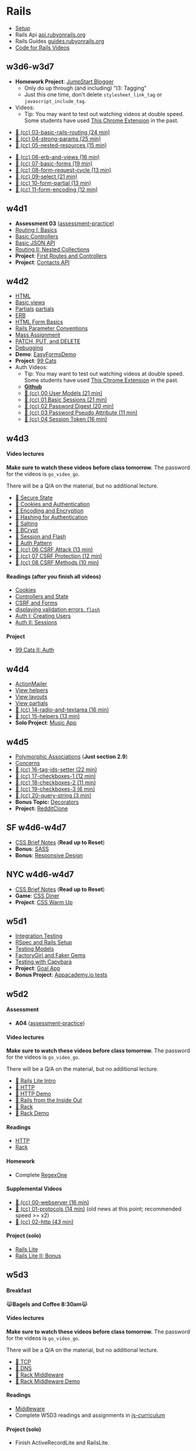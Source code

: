 # Rails

* [Setup][rails-setup]
* Rails Api [api.rubyonrails.org][rails-api]
* Rails Guides [guides.rubyonrails.org][rails-guides]
* [Code for Rails Videos][rails-videos-code]

[rails-setup]: readings/rails-setup.md
[rails-api]: http://api.rubyonrails.org/v4.0.2/
[rails-guides]: http://guides.rubyonrails.org/v4.0.2/
[rails-videos-code]: demos/intro_rails_video_demo

## w3d6-w3d7

* **Homework Project**: [JumpStart Blogger][js-blogger]
    * Only do up through (and including) "I3: Tagging"
    * Just this one time, don't delete `stylesheet_link_tag` or
      `javascript_include_tag`.
* Videos:
    *  Tip: You may want to test out watching videos at double speed.  Some students have used [This Chrome Extension][vimeo-double-speed] in the past.
+ [:movie_camera: (cc) 03-basic-rails-routing (24 min)][03-basic-rails-routing]
+ [:movie_camera: (cc) 04-strong-params (25 min)][04-strong-params]
+ [:movie_camera: (cc) 05-nested-resources (15 min)][05-nested-resources]
* [:movie_camera: (cc) 06-erb-and-views (16 min)][06-erb-and-views]
* [:movie_camera: (cc) 07-basic-forms (19 min)][07-basic-forms]
* [:movie_camera: (cc) 08-form-request-cycle (13 min)][08-form-request-cycle]
* [:movie_camera: (cc) 09-select (21 min)][09-select]
* [:movie_camera: (cc) 10-form-partial (13 min)][10-form-partial]
* [:movie_camera: (cc) 11-form-encoding (12 min)][11-form-encoding]


[js-blogger]: http://tutorials.jumpstartlab.com/projects/blogger.html

[03-basic-rails-routing]: http://vimeo.com/groups/appacademy/videos/100267303
[04-strong-params]: http://vimeo.com/groups/appacademy/videos/100267304
[05-nested-resources]: http://vimeo.com/groups/appacademy/videos/100267305
[06-erb-and-views]: http://vimeo.com/groups/appacademy/videos/100267306
[07-basic-forms]: http://vimeo.com/groups/appacademy/videos/100358537
[08-form-request-cycle]: http://vimeo.com/groups/appacademy/videos/100359278
[09-select]: http://vimeo.com/groups/appacademy/videos/100729432
[10-form-partial]: http://vimeo.com/groups/appacademy/videos/100729434
[11-form-encoding]: http://vimeo.com/groups/appacademy/videos/100729435

## w4d1

+ **Assessment 03** ([assessment-practice][assessment-prep])
+ [Routing I: Basics][routing-i]
+ [Basic Controllers][basic-controllers]
+ [Basic JSON API][basic-json-api]
+ [Routing II: Nested Collections][routing-ii]
+ **Project**: [First Routes and Controllers][first-routes]
+ **Project**: [Contacts API][contacts-api]

[assessment-prep]: http://github.com/appacademy/assessment-prep

[routing-i]: readings/routing-part-i.md
[basic-controllers]: readings/basic-controllers.md
[basic-json-api]: readings/basic-json-api.md
[routing-ii]: readings/routing-part-ii.md

[first-routes]: projects/w4d1-first-routes.md
[contacts-api]: projects/w4d1-contacts-api.md

## w4d2

* [HTML][html]
* [Basic views][basic-views]
* [Partials] [partials]
* [ERB][erb]
* [HTML Form Basics][html-forms]
* [Rails Parameter Conventions][rails-params-conventions]
* [Mass Assignment][mass-assignment]
* [PATCH, PUT, and DELETE][patch-put-and-delete]
* [Debugging][debugging-rails]
* **Demo**: [EasyFormsDemo][easy-forms-demo]
* **Project**: [99 Cats][99-cats]
* Auth Videos:
    *  Tip: You may want to test out watching videos at double speed.  Some students have used [This Chrome Extension][vimeo-double-speed] in the past.
    * [**Github**][auth-github]
    * [:movie_camera: (cc) 00 User Models (21 min)][auth-00-user-model]
    * [:movie_camera: (cc) 01 Basic Sessions (21 min)][auth-01-basic-sessions]
    * [:movie_camera: (cc) 02 Password Digest (20 min)][auth-02-password-digest]
    * [:movie_camera: (cc) 03 Password Pseudo Attribute (11 min)][auth-03-password-pseudo-attribute]
    * [:movie_camera: (cc) 04 Session Token (16 min)][auth-04-session-token]


[html]: readings/html.md
[basic-views]: readings/basic-views.md
[erb]: readings/erb.md
[html-forms]: readings/html-forms.md
[rails-params-conventions]: readings/parameter-conventions.md
[mass-assignment]: readings/mass-assignment.md
[patch-put-and-delete]: readings/patch-put-and-delete.md
[debugging-rails]: readings/debugging-rails.md
[partials]: readings/partials.md

[auth-00-user-model]: https://vimeo.com/groups/appacademy/videos/93097977
[auth-01-basic-sessions]: https://vimeo.com/groups/appacademy/videos/93097978
[auth-02-password-digest]: https://vimeo.com/groups/appacademy/videos/93097979
[auth-03-password-pseudo-attribute]: https://vimeo.com/groups/appacademy/videos/93100190
[auth-04-session-token]: https://vimeo.com/groups/appacademy/videos/93101442

[easy-forms-demo]: demos/easy_forms_demo
[99-cats]: projects/ninety_nine_cats_i

## w4d3

#### Video lectures
**Make sure to watch these videos before class tomorrow.** The password for the videos is `go_video_go`.

There will be a Q/A on the material, but no additional lecture.

* [:movie_camera: Secure State](https://vimeo.com/160819941)
* [:movie_camera: Cookies and Authentication](https://vimeo.com/160820294)
* [:movie_camera: Encoding and Encryption](https://vimeo.com/160820971)
* [:movie_camera: Hashing for Authentication](https://vimeo.com/160821222)
* [:movie_camera: Salting](https://vimeo.com/160822597)
* [:movie_camera: BCrypt](https://vimeo.com/160825250)
* [:movie_camera: Session and Flash](https://vimeo.com/160824886)
* [:movie_camera: Auth Pattern](https://vimeo.com/160826910)
* [:movie_camera: (cc) 06 CSRF Attack (13 min)][auth-06-csrf-attack]
* [:movie_camera: (cc) 07 CSRF Protection (12 min)][auth-07-csrf-protection]
* [:movie_camera: (cc) 08 CSRF Methods (10 min)][auth-08-csrf-methods]

#### Readings (after you finish all videos)
* [Cookies][cookies]
* [Controllers and State][controllers-and-state]
* [CSRF and Forms][csrf-and-forms]
* [displaying validation errors, `flash`][error-validation]
* [Auth I: Creating Users][auth-part-i]
* [Auth II: Sessions][auth-part-ii]

#### Project
* [99 Cats II: Auth][99-cats-part-ii]

[controllers-and-state]: readings/controllers-and-state.md
[csrf-and-forms]: readings/csrf.md
[cookies]: readings/cookies.md
[auth-part-i]: readings/auth-part-i.md
[auth-part-ii]: readings/auth-part-ii.md
[error-validation]: readings/validation.md
[12-displaying-validation-errors]: http://vimeo.com/groups/appacademy/videos/100729436
[13-flash-messages]: http://vimeo.com/groups/appacademy/videos/100729438

[vimeo-double-speed]: https://chrome.google.com/webstore/detail/vimeo-repeat-speed/noonakfaafcdaagngpjehilgegefdima?hl=en
[auth-05-bcrypt]: https://vimeo.com/groups/appacademy/videos/93104232
[auth-06-csrf-attack]: https://vimeo.com/groups/appacademy/videos/93114286
[auth-07-csrf-protection]: https://vimeo.com/groups/appacademy/videos/93114288
[auth-08-csrf-methods]: https://vimeo.com/groups/appacademy/videos/93114287
[auth-github]: https://github.com/appacademy/AuthVideoDemo

[99-cats-part-ii]: projects/ninety_nine_cats_ii

## w4d4

* [ActionMailer][action-mailer]
* [View helpers][view-helpers]
* [View layouts][view-layouts]
* [View partials][view-partials]
* [:movie_camera:  (cc) 14-radio-and-textarea (16 min)][14-radio-and-textarea]
* [:movie_camera:  (cc) 15-helpers (13 min)][15-helpers]
* **Solo Project**: [Music App][music-app-project]

[action-mailer]: readings/mailing-1.md
[view-helpers]: readings/helpers.md
[view-layouts]: readings/layouts.md
[view-partials]: readings/partials.md
[14-radio-and-textarea]: http://vimeo.com/groups/appacademy/videos/100729825
[15-helpers]: http://vimeo.com/groups/appacademy/videos/100780885

[music-app-project]: projects/music_app.md

## w4d5

* [Polymorphic Associations][polym-assoc-blurb] (**Just section 2.9**)
* [Concerns][concerns-reading]
* [:movie_camera:  (cc) 16-tag-ids-setter (22 min)][16-tag-ids-setter]
* [:movie_camera:  (cc) 17-checkboxes-1 (12 min)][17-checkboxes-1]
* [:movie_camera:  (cc) 18-checkboxes-2 (11 min)][18-checkboxes-2]
* [:movie_camera:  (cc) 19-checkboxes-3 (6 min)][19-checkboxes-3]
* [:movie_camera:  (cc) 20-query-string (3 min)][20-query-string]
* **Bonus Topic:** [Decorators][decorators]
* **Project:** [RedditClone][reddit-clone]

[polym-assoc-blurb]: http://guides.rubyonrails.org/association_basics.html#polymorphic-associations
[concerns-reading]: https://richonrails.com/articles/rails-4-code-concerns-in-active-record-models
[16-tag-ids-setter]: http://vimeo.com/groups/appacademy/videos/100780886
[17-checkboxes-1]: http://vimeo.com/groups/appacademy/videos/100780887
[18-checkboxes-2]: http://vimeo.com/groups/appacademy/videos/100846847
[19-checkboxes-3]: http://vimeo.com/groups/appacademy/videos/100846848
[20-query-string]: http://vimeo.com/groups/appacademy/videos/100849678
[decorators]: readings/decorators.md

[reddit-clone]: projects/reddit_on_rails

## SF w4d6-w4d7

* [CSS Brief Notes][css-demos-notes] (**Read up to Reset**)
* **Bonus**: [SASS][sass]
* **Bonus**: [Responsive Design][responsive-design]

[bootstrap-examples]: http://getbootstrap.com/getting-started/#examples
[build-with-bootstrap]: ../html-css/projects/bootstrap_lite
[sass]: readings/sass.md
[responsive-design]: readings/responsive_design.md

## NYC w4d6-w4d7
* [CSS Brief Notes][css-demos-notes] (**Read up to Reset**)
* **Game**: [CSS Diner][css-diner]
* **Project**: [CSS Warm Up][css-warm-up]

[css-demos-notes]: https://github.com/appacademy/css-demos#brief-notes
[css-diner]: http://flukeout.github.io/
[css-warm-up]: https://github.com/appacademy/css-warm-up


## w5d1

* [Integration Testing][integration-testing]
* [RSpec and Rails Setup][rspec-setup]
* [Testing Models][rspec-models]
* [FactoryGirl and Faker Gems][fac-grl-faker]
* [Testing with Capybara][capybara]
* **Project**: [Goal App][goaling-app]
* **Bonus Project**: [Appacademy.io tests][appacademyio-tests]

[integration-testing]: readings/integration-testing.md
[rspec-setup]: readings/rspec-and-rails-setup.md
[rspec-models]: readings/rspec-models.md
[fac-grl-faker]: readings/factorygirl-and-faker.md
[capybara]: readings/capybara.md

[goaling-app]: projects/goal_app
[appacademyio-tests]: projects/appacademy.io_tests

## w5d2

#### Assessment
* **A04** ([assessment-practice][assessment-prep])

#### Video lectures
**Make sure to watch these videos before class tomorrow.** The password for the videos is `go_video_go`.

There will be a Q/A on the material, but no additional lecture.

* [:movie_camera: Rails Lite Intro](https://vimeo.com/161381457)
* [:movie_camera: HTTP](https://vimeo.com/161381484)
* [:movie_camera: HTTP Demo](https://vimeo.com/161381489)
* [:movie_camera: Rails from the Inside Out](https://vimeo.com/161381601)
* [:movie_camera: Rack](https://vimeo.com/161384649)
* [:movie_camera: Rack Demo](https://vimeo.com/161381828)

#### Readings
* [HTTP][http]
* [Rack][rack]

#### Homework
* Complete [RegexOne][regex-link]

#### Supplemental Videos
* [:movie_camera:  (cc) 00-webserver (16 min)][00-webserver]
* [:movie_camera:  (cc) 01-protocols (14 min)][01-protocols]
  (old news at this point; recommended speed >= x2)
* [:movie_camera:  (cc) 02-http (43 min)][02-http]

#### Project (solo)
* [Rails Lite][rails-lite]
* [Rails Lite II: Bonus][rails-lite-ii]

[http]: readings/http.md
[rack]: readings/rack.md
[regex-link]: http://regexone.com/
[00-webserver]: http://vimeo.com/groups/appacademy/videos/100169899
[01-protocols]: http://vimeo.com/groups/appacademy/videos/100169898
[02-http]: http://vimeo.com/groups/appacademy/videos/100267302
[rails-lite]: projects/rails_lite
[rails-lite-ii]: projects/rails_lite

## w5d3

#### Breakfast
:joy_cat:**Bagels and Coffee 8:30am**:joy_cat:


#### Video lectures
**Make sure to watch these videos before class tomorrow.** The password for the videos is `go_video_go`.

There will be a Q/A on the material, but no additional lecture.

* [:movie_camera: TCP](https://vimeo.com/161382361)
* [:movie_camera: DNS](https://vimeo.com/161381921)
* [:movie_camera: Rack Middleware](https://vimeo.com/161382367)
* [:movie_camera: Rack Middleware Demo](https://vimeo.com/161386029)

#### Readings
* [Middleware][middleware]
* Complete W5D3 readings and assignments in [js-curriculum][js-curriculum]

#### Project (solo)
* Finish ActiveRecordLite and RailsLite.

[middleware]: readings/middleware.md
[js-curriculum]: ../javascript
